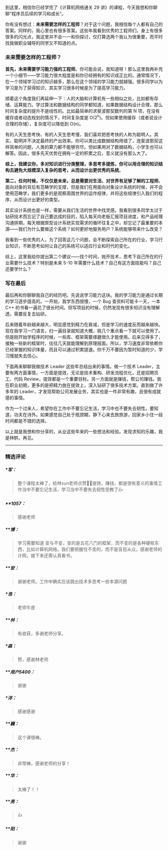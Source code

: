 <p data-nodeid="50865">到这里，相信你已经学完了《计算机网络通关 29 讲》的课程，今天我想和你聊聊“程序员后续的学习和成长”。</p>
<p data-nodeid="50866">你有没有想过：<strong data-nodeid="50888">未来需要怎样的工程师</strong>？对于这个问题，我相信每个人都有自己的答案。同样的，我心里也有很多答案。这些年我看到优秀的工程师们，身上有很多很多的闪光点，我这里并不会一一和你探讨，仅打算选两个我认为很重要，而平时找我做职业辅导的同学又不知道的点。</p>
<h3 data-nodeid="50867">未来需要怎样的工程师？</h3>
<p data-nodeid="50868"><strong data-nodeid="50894">首先，未来需要学习能力强的工程师</strong>。你可能会说，我知道呀！那么这里我再补充一个小细节——学习能力很大程度是和你已经拥有的知识成正比的。通常情况下，在一个领域学习过的知识越多，那么在这个领域的学习能力就越强。很多同学以为学习是为了获得知识，其实学习很多时候是为了提高学习能力。</p>
<p data-nodeid="50869">顺着这个角度我们再延伸一下：人的大脑和计算机有一些相似之处，比如都有存储、运算能力。学过算法和数据结构的同学都知道，如果数据结构设计合理，那么时间复杂度的提升不是线性的。比如最简单的求斐波那契数列的第 N 项，在没有缓存或者动态规划的情况下，时间复杂度是 O(2<sup>n</sup>)。但如果使用缓存（或者说设计合理的存储），复杂度可以降低到 O(n)。</p>
<p data-nodeid="50870">有的人天生思考快、有的人天生思考慢，我们喜欢把思考快的人称为聪明人。其实，聪明并不决定最终的产出效率。你可以类比成数据结构用错了，连斐波那契这样简单的问题，人类的算力都不能够穷尽。但如果用对了数据结构，小学生也可以解答。因此，很多先天优势在拥有一定的积累之后，意义就没有那么大了。</p>
<p data-nodeid="50871"><strong data-nodeid="50905">综上，我建议你，多对知识进行分类整理，多思考多提炼，你可以用合理的知识结构去避免大规模深入复杂的思考，从而设计出更优秀的系统</strong>。</p>
<p data-nodeid="50872"><strong data-nodeid="50910">第二，任何时候，不仅仅是未来，总是需要对生活、对世界有足够了解的工程师</strong>。面向对象的背后有范畴学的支撑，但是我们在用面向对象设计系统的时候，并不会使用范畴学，我们更多的是观察周围世界的运作规律，并将这些规律引入我们的程序，从而设计出更好的类型。</p>
<p data-nodeid="50873">其实设计系统也是一样，需要从我们生活的世界中找灵感。我看到很多同学太过于钻研技术而忘记了自己要达成的目的，陷入每天向老板汇报项目进度，和产品经理沟通排期，每天根据原型设计系统实现需求的循环往复之中，却忘记了最重要的本源——我们为什么要做这个系统？如何更好地服务用户？系统能够带来什么改变？</p>
<p data-nodeid="50874">我看到一些优秀的人，为了回答这几个问题，会不断探索自己所在的行业，学习行业知识，不断思考如何让自己的系统可以适应行业和时代的变化。</p>
<p data-nodeid="50875">综上，这里我给你提出第二个建议——找个时间，抛开技术，思考下自己所在的行业需要什么技术？特别是未来 5-10 年需要什么技术？自己有这方面技能吗？自己还要学什么？</p>
<h3 data-nodeid="50876">写在最后</h3>
<p data-nodeid="50877">最后再和你聊聊我自己的经历吧。先说说学习能力这块。我的学习能力是通过长期的学习逐步提高的。一开始，我学东西很慢，一个 Bug 查资料可能卡一天，一本 C++ 的书看一遍花了很长时间。但写项目的时候，仍然发现有很多知识没有理解透，需要反复去钻研。</p>
<p data-nodeid="50878">后来随着年龄越来越大，明显感觉到精力在衰减，但是学习的速度反而越来越快。现在我学习一门语言，扫一遍目录就知道大概，挑几个重点看一下就可以使用了。但是刚开始学程序的时候，一些库、框架需要琢磨很久才能使用。后来见得多了，接触一些新的框架时，往往几天就能理解到原理层面。所以，学习速度非常依赖你已经掌握的知识体量，而且可以通过积累提速。你千万不要因为暂时知道的少，学习慢就失去信心。</p>
<p data-nodeid="50879">下面再来聊聊我做技术 Leader 这些年总结出来的事情。做一个技术 Leader，主要有两方面事情，一方面是提效，无论是技术重构、研发流程优化，还是招聘员工、代码 Review，提效都是一个重要目标。另一方面就是赚钱，帮公司赚钱。我在职业初期，更多的是把精力放在提效上，深入钻研了很多技术方案。直到做了许多年的 Leader，才发现帮助公司发展业务，其实也是一件非常有趣，且很有成就感的事情。</p>
<p data-nodeid="50880">作为一个过来人，希望你在工作中不要忘记生活，学习中也不要失去韧性。要知道，功夫在诗外。如果感觉自己处于瓶颈期，静下心来去旅旅游，回家乡小住一段时间都是不错的选择。</p>
<p data-nodeid="50881">以上就是我想和你分享的，从业这些年来的一些想法和经验。发现求知的乐趣，我是林䭽。再见。</p>

---

### 精选评论

##### *军：
> 整个课程太棒了，给林xun老师点赞👍🏻提效，赚钱，都是很有意义的事情工作当中不要忘记生活，学习当中不要失去韧性受教了👍

##### **1057：
> 感谢老师

##### **博：
> 学习需要知道 变与不变，变的是五花八门的框架，而不变的是各种硬核东西，比如计算机网络。我们要把握住不变的，而不是盲目从众，感谢老师的计网，接下来还需认真看书。

##### **安：
> 谢谢老师。工作中确实应该跳出技术多思考一些本源问题

##### *浩：
> 老师牛皮

##### **林：
> 有收获，多谢老师分享。

##### *森：
> 赞，感谢林老师

##### **用户5400：
> 谢谢

##### *洋：
> 感谢感谢

##### **巍：
> 这个课很棒。

##### **杰：
> 非常棒，感谢老师的分享！

##### **华：
> 太棒了！！

##### **男：
> 👍

##### **阳：
> 谢谢


